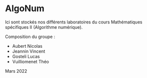 # AlgoNum

Ici sont stockés nos différents laboratoires du cours Mathématiques spécifiques II (Algorithme numérique).

Composition du groupe :

- Aubert Nicolas
- Jeannin Vincent
- Gosteli Lucas
- Vuilliomenet Théo

Mars 2022
